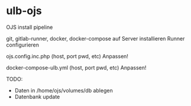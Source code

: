 # ulb-ojs

OJS install pipeline


git, gitlab-runner, docker, docker-compose auf Server installieren 
Runner configurieren

ojs.config.inc.php (host, port pwd, etc) Anpassen!

docker-compose-ulb.yml  (host, port pwd, etc) Anpassen!

TODO: 

- Daten in /home/ojs/volumes/db ablegen
- Datenbank update